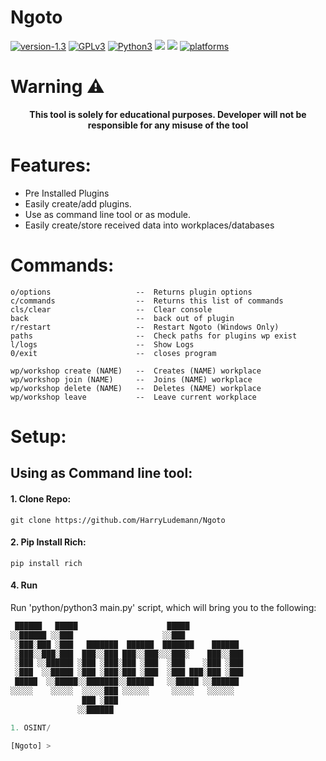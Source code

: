 # Ngoto
[![version-1.3](https://img.shields.io/badge/version-0.0.20-blue)](https://github.com/Datalux/Osintgram/releases/tag/1.3)
[![GPLv3](https://img.shields.io/badge/license-GPLv3-blue)](https://img.shields.io/badge/license-GPLv3-blue)
[![Python3](https://img.shields.io/badge/language-Python3-blue)](https://img.shields.io/badge/language-Python3-red)
[![](https://img.shields.io/badge/Built%20with-❤-blue.svg?style=flat-square)]()
[![](https://github.com/harryludemann/ngoto/workflows/pytests/badge.svg)]()
[![platforms](https://img.shields.io/badge/platform-windows%20%7C%20linux-blue)](https://github.com/loseys/Oblivion/)

# Warning :warning:

<p align="center"><b>This tool is solely for educational purposes. Developer will not be responsible for any misuse of the tool</b></p>    
    

# Features:
* Pre Installed Plugins
* Easily create/add plugins.
* Use as command line tool or as module.
* Easily create/store received data into workplaces/databases

# Commands:
    o/options                   --  Returns plugin options
    c/commands                  --  Returns this list of commands
    cls/clear                   --  Clear console
    back                        --  back out of plugin
    r/restart                   --  Restart Ngoto (Windows Only)
    paths                       --  Check paths for plugins wp exist
    l/logs                      --  Show Logs
    0/exit                      --  closes program

    wp/workshop create (NAME)   --  Creates (NAME) workplace
    wp/workshop join (NAME)     --  Joins (NAME) workplace
    wp/workshop delete (NAME)   --  Deletes (NAME) workplace
    wp/workshop leave           --  Leave current workplace
# Setup:
## Using as Command line tool:
#### 1. Clone Repo:
```
git clone https://github.com/HarryLudemann/Ngoto
```

#### 2. Pip Install Rich:
```
pip install rich
```

#### 4. Run
Run 'python/python3 main.py' script, which will bring you to the following:
```python
 ██████   █████                    █████
░░██████ ░░███                    ░░███
 ░███░███ ░███   ███████  ██████  ███████    ██████ 
 ░███░░███░███  ███░░███ ███░░███░░░███░    ███░░███
 ░███ ░░██████ ░███ ░███░███ ░███  ░███    ░███ ░███
 ░███  ░░█████ ░███ ░███░███ ░███  ░███ ███░███ ░███
 █████  ░░█████░░███████░░██████   ░░█████ ░░██████ 
░░░░░    ░░░░░  ░░░░░███ ░░░░░░     ░░░░░   ░░░░░░  
                ███ ░███
               ░░██████

1. OSINT/

[Ngoto] > 
```

